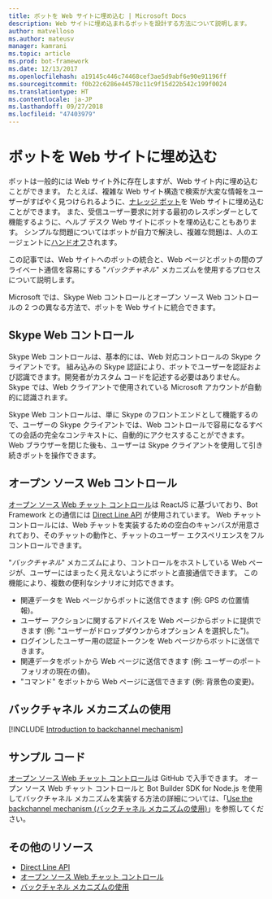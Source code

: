 ```yaml
---
title: ボットを Web サイトに埋め込む | Microsoft Docs
description: Web サイトに埋め込まれるボットを設計する方法について説明します。
author: matvelloso
ms.author: mateusv
manager: kamrani
ms.topic: article
ms.prod: bot-framework
ms.date: 12/13/2017
ms.openlocfilehash: a19145c446c74468cef3ae5d9abf6e90e91196ff
ms.sourcegitcommit: f0b22c6286e44578c11c9f15d22b542c199f0024
ms.translationtype: HT
ms.contentlocale: ja-JP
ms.lasthandoff: 09/27/2018
ms.locfileid: "47403979"
---
```

# <a name="embed-a-bot-in-a-website"></a>ボットを Web サイトに埋め込む

ボットは一般的には Web サイト外に存在しますが、Web サイト内に埋め込むことができます。 たとえば、複雑な Web サイト構造で検索が大変な情報をユーザーがすばやく見つけられるように、[ナレッジ ボット](~/bot-service-design-pattern-knowledge-base.md)を Web サイトに埋め込むことができます。 また、受信ユーザー要求に対する最初のレスポンダーとして機能するように、ヘルプ デスク Web サイトにボットを埋め込むこともあります。 シンプルな問題についてはボットが自力で解決し、複雑な問題は、人のエージェントに[ハンドオフ](~/bot-service-design-pattern-handoff-human.md)されます。 

この記事では、Web サイトへのボットの統合と、Web ページとボットの間のプライベート通信を容易にする "*バックチャネル*" メカニズムを使用するプロセスについて説明します。 

Microsoft では、Skype Web コントロールとオープン ソース Web コントロールの 2 つの異なる方法で、ボットを Web サイトに統合できます。

## <a name="skype-web-control"></a>Skype Web コントロール

Skype Web コントロールは、基本的には、Web 対応コントロールの Skype クライアントです。 組み込みの Skype 認証により、ボットでユーザーを認証および認識できます。開発者がカスタム コードを記述する必要はありません。 Skype では、Web クライアントで使用されている Microsoft アカウントが自動的に認識されます。 

Skype Web コントロールは、単に Skype のフロントエンドとして機能するので、ユーザーの Skype クライアントでは、Web コントロールで容易になるすべての会話の完全なコンテキストに、自動的にアクセスすることができます。 Web ブラウザーを閉じた後も、ユーザーは Skype クライアントを使用して引き続きボットを操作できます。 

## <a name="open-source-web-control"></a>オープン ソース Web コントロール

<a href="https://aka.ms/BotFramework-WebChat" target="_blank">オープン ソース Web チャット コントロール</a>は ReactJS に基づいており、Bot Framework との通信には [Direct Line API][directLineAPI] が使用されています。 Web チャット コントロールには、Web チャットを実装するための空白のキャンバスが用意されており、そのチャットの動作と、チャットのユーザー エクスペリエンスをフル コントロールできます。 

"*バックチャネル*" メカニズムにより、コントロールをホストしている Web ページが、ユーザーにはまったく見えないようにボットと直接通信できます。 この機能により、複数の便利なシナリオに対応できます。 

- 関連データを Web ページからボットに送信できます (例: GPS の位置情報)。
- ユーザー アクションに関するアドバイスを Web ページからボットに提供できます (例: "ユーザーがドロップダウンからオプション A を選択した")。
- ログインしたユーザー用の認証トークンを Web ページからボットに送信できます。
- 関連データをボットから Web ページに送信できます (例: ユーザーのポートフォリオの現在の値)。
- "コマンド" をボットから Web ページに送信できます (例: 背景色の変更)。

## <a name="using-the-backchannel-mechanism"></a>バックチャネル メカニズムの使用

[!INCLUDE [Introduction to backchannel mechanism](~/includes/snippet-backchannel.md)]

## <a name="sample-code"></a>サンプル コード

<a href="https://aka.ms/BotFramework-WebChat" target="_blank">オープン ソース Web チャット コントロール</a>は GitHub で入手できます。 オープン ソース Web チャット コントロールと Bot Builder SDK for Node.js を使用してバックチャネル メカニズムを実装する方法の詳細については、「[Use the backchannel mechanism (バックチャネル メカニズムの使用)](~/nodejs/bot-builder-nodejs-backchannel.md)」を参照してください。

## <a name="additional-resources"></a>その他のリソース

- [Direct Line API][directLineAPI]
- [オープン ソース Web チャット コントロール](https://github.com/Microsoft/BotFramework-WebChat)
- [バックチャネル メカニズムの使用](~/nodejs/bot-builder-nodejs-backchannel.md)

[directLineAPI]: https://docs.botframework.com/en-us/restapi/directline3/#navtitle
